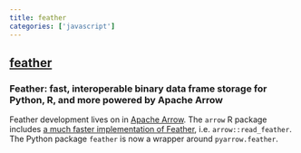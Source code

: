 ```yaml
---
title: feather
categories: ['javascript']
---
```

## [feather](https://github.com/wesm/feather)

### Feather: fast, interoperable binary data frame storage for Python, R, and more powered by Apache Arrow


Feather development lives on in [Apache
Arrow](https://github.com/apache/arrow). The `arrow` R package includes [a much
faster implementation of
Feather](http://arrow.apache.org/blog/2019/08/08/r-package-on-cran/),
i.e. `arrow::read_feather`. The Python package `feather` is now a wrapper
around `pyarrow.feather`.
